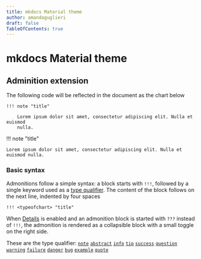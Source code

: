 ```yaml
---
title: mkdocs Material theme
author: amandaguglieri
draft: false
TableOfContents: true
---
```


# mkdocs Material theme


## Adminition extension

The following code will be reflected  in the document as the chart below

```
!!! note "title"

    Lorem ipsum dolor sit amet, consectetur adipiscing elit. Nulla et euismod 
    nulla. 

```


!!! note "title"

    Lorem ipsum dolor sit amet, consectetur adipiscing elit. Nulla et  euismod nulla.
    

### Basic syntax

Admonitions follow a simple syntax: a block starts with `!!!`, followed by a single keyword used as a [type qualifier](https://squidfunk.github.io/mkdocs-material/reference/admonitions/#supported-types). The content of the block follows on the next line, indented by four spaces

```
!!! <typeofchart> "title"
```

When [Details](https://squidfunk.github.io/mkdocs-material/setup/extensions/python-markdown-extensions/#details) is enabled and an admonition block is started with `???` instead of `!!!`, the admonition is rendered as a collapsible block with a small toggle on the right side.

These are the type qualifier:  [`note`](https://squidfunk.github.io/mkdocs-material/reference/admonitions/#type:note)
[`abstract`](https://squidfunk.github.io/mkdocs-material/reference/admonitions/#type:abstract)
[`info`](https://squidfunk.github.io/mkdocs-material/reference/admonitions/#type:info)
[`tip`](https://squidfunk.github.io/mkdocs-material/reference/admonitions/#type:tip)
[`success`](https://squidfunk.github.io/mkdocs-material/reference/admonitions/#type:success)
[`question`](https://squidfunk.github.io/mkdocs-material/reference/admonitions/#type:question)
[`warning`](https://squidfunk.github.io/mkdocs-material/reference/admonitions/#type:warning)
[`failure`](https://squidfunk.github.io/mkdocs-material/reference/admonitions/#type:failure)
[`danger`](https://squidfunk.github.io/mkdocs-material/reference/admonitions/#type:danger)
[`bug`](https://squidfunk.github.io/mkdocs-material/reference/admonitions/#type:bug)
[`example`](https://squidfunk.github.io/mkdocs-material/reference/admonitions/#type:example)
[`quote`](https://squidfunk.github.io/mkdocs-material/reference/admonitions/#type:quote)
